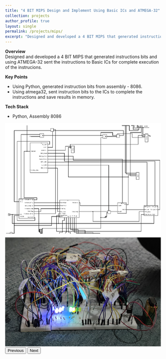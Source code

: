 ```yaml
---
title: "4 BIT MIPS Design and Implement Using Basic ICs and ATMEGA-32"
collection: projects
author_profile: true
layout: single
permalink: /projects/mips/
excerpt: "Designed and developed a 4 BIT MIPS that generated instructions bits and using ATMEGA-32 sent the instructions to Basic ICs for complete execution of the instrucions."
---
```

**Overview**  
Designed and developed a 4 BIT MIPS that generated instructions bits and using ATMEGA-32 sent the instructions to Basic ICs for complete execution of the instrucions.

**Key Points**

- Using Python, generated instruction bits from assembly - 8086.
- Using atmega32, sent instruction bits to the ICs to complete the instructions and save results in memory.

**Tech Stack**

- Python, Assembly 8086

<div id="mklogaCarousel" class="carousel slide" data-bs-ride="carousel">
  <div class="carousel-inner rounded-2 shadow">
    <div class="carousel-item active">
      <img src="/images/projects/mips/screenshot_1.png" class="d-block w-100" alt="MIPS 1">
    </div>
    <div class="carousel-item">
      <img src="/images/projects/mips/screenshot_2.png" class="d-block w-100" alt="MIPS 2">
    </div>
  </div>

<button class="carousel-control-prev" type="button" data-bs-target="#mklogaCarousel" data-bs-slide="prev">
    <span class="carousel-control-prev-icon" aria-hidden="true"></span>
    <span class="visually-hidden">Previous</span>
  </button>
  <button class="carousel-control-next" type="button" data-bs-target="#mklogaCarousel" data-bs-slide="next">
    <span class="carousel-control-next-icon" aria-hidden="true"></span>
    <span class="visually-hidden">Next</span>
  </button>
</div>
